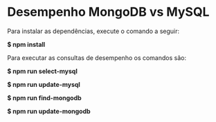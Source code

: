 # Desempenho MongoDB vs MySQL


Para instalar as dependências, execute o comando a seguir:

<b>$ npm install</b>

Para executar as consultas de desempenho os comandos são:

<b>$ npm run select-mysql</b>

<b>$ npm run update-mysql</b>

<b>$ npm run find-mongodb</b>

<b>$ npm run update-mongodb</b>

